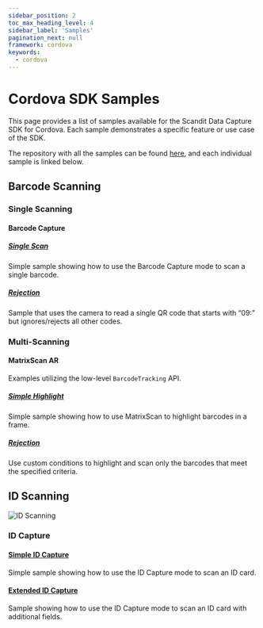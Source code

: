 ```yaml
---
sidebar_position: 2
toc_max_heading_level: 4
sidebar_label: 'Samples'
pagination_next: null
framework: cordova
keywords:
  - cordova
---
```


# Cordova SDK Samples

This page provides a list of samples available for the Scandit Data Capture SDK for Cordova. Each sample demonstrates a specific feature or use case of the SDK.

The repository with all the samples can be found [here](https://github.com/Scandit/datacapture-cordova-samples/tree/master), and each individual sample is linked below.

## Barcode Scanning

### Single Scanning

#### Barcode Capture

##### [Single Scan](https://github.com/Scandit/datacapture-cordova-samples/tree/master/BarcodeCaptureSimpleSample)

<ReactPlayer playing controls url="/img/samples/bc-simple.mp4" />

Simple sample showing how to use the Barcode Capture mode to scan a single barcode.

##### [Rejection](https://github.com/Scandit/datacapture-cordova-samples/tree/master/BarcodeCaptureRejectSample)

Sample that uses the camera to read a single QR code that starts with “09:” but ignores/rejects all other codes.

### Multi-Scanning

#### MatrixScan AR

Examples utilizing the low-level `BarcodeTracking` API.

##### [Simple Highlight](https://github.com/Scandit/datacapture-cordova-samples/tree/master/MatrixScanSimpleSample)

<ReactPlayer playing controls url="/img/samples/ms-simple.mp4" />

Simple sample showing how to use MatrixScan to highlight barcodes in a frame.

##### [Rejection](https://github.com/Scandit/datacapture-cordova-samples/tree/master/MatrixScanRejectSample)

<ReactPlayer playing controls url="/img/samples/ms-reject.mp4" />

Use custom conditions to highlight and scan only the barcodes that meet the specified criteria.

## ID Scanning

![ID Scanning](/img/samples/id_scanning.png)

### ID Capture

#### [Simple ID Capture](https://github.com/Scandit/datacapture-cordova-samples/tree/master/IdCaptureSimpleSample)

<ReactPlayer playing controls url="/img/samples/id-simple.mp4" />

Simple sample showing how to use the ID Capture mode to scan an ID card.

#### [Extended ID Capture](https://github.com/Scandit/datacapture-cordova-samples/tree/master/IdCaptureExtendedSample)

<ReactPlayer playing controls url="/img/samples/id-extended.mp4" />

Sample showing how to use the ID Capture mode to scan an ID card with additional fields.
